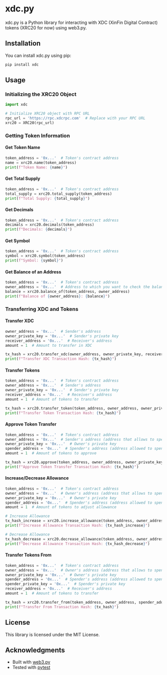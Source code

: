# xdc.py

xdc.py is a Python library for interacting with XDC (XinFin Digital Contract) tokens (XRC20 for now) using web3.py.

## Installation

You can install xdc.py using pip:

```bash
pip install xdc
```

## Usage

### Initializing the XRC20 Object

```python
import xdc

# Initialize XRC20 object with RPC URL
rpc_url = 'https://rpc.xdcrpc.com'  # Replace with your RPC URL
xrc20 = XRC20(rpc_url)
```

### Getting Token Information

#### Get Token Name

```python
token_address = '0x...'  # Token's contract address
name = xrc20.name(token_address)
print(f"Token Name: {name}")
```

#### Get Total Supply

```python
token_address = '0x...'  # Token's contract address
total_supply = xrc20.total_supply(token_address)
print(f"Total Supply: {total_supply}")
```

#### Get Decimals

```python
token_address = '0x...'  # Token's contract address
decimals = xrc20.decimals(token_address)
print(f"Decimals: {decimals}")
```

#### Get Symbol

```python
token_address = '0x...'  # Token's contract address
symbol = xrc20.symbol(token_address)
print(f"Symbol: {symbol}")
```

#### Get Balance of an Address

```python
token_address = '0x...'  # Token's contract address
owner_address = '0x...'  # Address to which you want to check the balance
balance = xrc20.balance_of(token_address, owner_address)
print(f"Balance of {owner_address}: {balance}")
```

### Transferring XDC and Tokens

#### Transfer XDC

```python
owner_address = '0x...'  # Sender's address
owner_private_key = '0x...'  # Sender's private key
receiver_address = '0x...'  # Receiver's address
amount = 1  # Amount to transfer in XDC

tx_hash = xrc20.transfer_xdc(owner_address, owner_private_key, receiver_address, amount)
print(f"Transfer XDC Transaction Hash: {tx_hash}")
```

#### Transfer Tokens

```python
token_address = '0x...'  # Token's contract address
owner_address = '0x...'  # Sender's address
owner_private_key = '0x...'  # Sender's private key
receiver_address = '0x...'  # Receiver's address
amount = 1  # Amount of tokens to transfer

tx_hash = xrc20.transfer_token(token_address, owner_address, owner_private_key, receiver_address, amount)
print(f"Transfer Token Transaction Hash: {tx_hash}")
```

#### Approve Token Transfer

```python
token_address = '0x...'  # Token's contract address
owner_address = '0x...'  # Sender's address (address that allows to spend tokens)
owner_private_key = '0x...'  # Owner's private key
spender_address = '0x...'  # Spender's address (address allowed to spend tokens)
amount = 1  # Amount of tokens to approve

tx_hash = xrc20.approve(token_address, owner_address, owner_private_key, spender_address, amount)
print(f"Approve Token Transfer Transaction Hash: {tx_hash}")
```

#### Increase/Decrease Allowance

```python
token_address = '0x...'  # Token's contract address
owner_address = '0x...'  # Owner's address (address that allows to spend tokens)
owner_private_key = '0x...'  # Owner's private key
spender_address = '0x...'  # Spender's address (address allowed to spend tokens)
amount = 1  # Amount of tokens to adjust allowance

# Increase Allowance
tx_hash_increase = xrc20.increase_allowance(token_address, owner_address, owner_private_key, spender_address, amount)
print(f"Increase Allowance Transaction Hash: {tx_hash_increase}")

# Decrease Allowance
tx_hash_decrease = xrc20.decrease_allowance(token_address, owner_address, owner_private_key, spender_address, amount)
print(f"Decrease Allowance Transaction Hash: {tx_hash_decrease}")
```

#### Transfer Tokens From

```python
token_address = '0x...'  # Token's contract address
owner_address = '0x...'  # Owner's address (address that allows to spend tokens)
owner_private_key = '0x...'  # Owner's private key
spender_address = '0x...'  # Spender's address (address allowed to spend tokens)
spender_private_key = '0x...'  # Spender's private key
receiver_address = '0x...'  # Receiver's address
amount = 1  # Amount of tokens to transfer

tx_hash = xrc20.transfer_from(token_address, owner_address, spender_address, spender_private_key, receiver_address, amount)
print(f"Transfer From Transaction Hash: {tx_hash}")
```

## License

This library is licensed under the MIT License.

## Acknowledgments

- Built with [web3.py](https://web3py.readthedocs.io/en/stable/)
- Tested with [pytest](https://docs.pytest.org/en/stable/)

